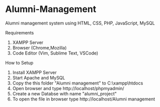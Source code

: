 # Alumni-Management
Alumni management system using HTML, CSS, PHP, JavaScript, MySQL

Requirements
1. XAMPP Server
2. Browser (Chrome,Mozilla)
3. Code Editor (Vim, Sublime Text, VSCode)

How to Setup
1. Install XAMPP Server
2. Start Apache and MySQL
3. Copy the this folder "Alumni management" to C:\xampp\htdocs
4. Open browser and type http://localhost/phpmyadmin/
5. Create a new Databse with name "alumni_project"
6. To open the file in browser type
 http://localhost/Alumni management
